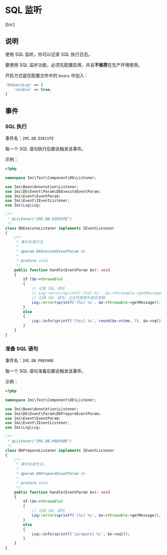 # SQL 监听

[toc]

## 说明

使用 SQL 监听，你可以记录 SQL 执行日志。

要使用 SQL 监听功能，必须先配置启用，并且**不推荐**在生产环境使用。

开启方式是在配置文件中的 `beans` 中加入：

```php
'DbQueryLog' => [
    'enable' => true,
]
```

## 事件

### SQL 执行

事件名：`IMI.DB.EXECUTE`

每一个 SQL 语句执行后都会触发该事件。

示例：

```php
<?php

namespace Imi\Test\Component\Db\Listener;

use Imi\Bean\Annotation\Listener;
use Imi\Db\Event\Param\DbExecuteEventParam;
use Imi\Event\EventParam;
use Imi\Event\IEventListener;
use Imi\Log\Log;

/**
 * @Listener("IMI.DB.EXECUTE")
 */
class DbExecuteListener implements IEventListener
{
    /**
     * 事件处理方法.
     *
     * @param DbExecuteEventParam $e
     *
     * @return void
     */
    public function handle(EventParam $e): void
    {
        if ($e->throwable)
        {
            // 记录 SQL 语句
            // Log::error(sprintf('[%s] %s', $e->throwable->getMessage(), $e->sql));
            // 记录 SQL 语句，占位符替换为真实参数
            Log::error(sprintf('[%s] %s', $e->throwable->getMessage(), \Imi\Db::debugSql($e->sql, $e->bindValues ?? [])));
        }
        else
        {
            Log::info(sprintf('[%ss] %s', round($e->time, 3), $e->sql));
        }
    }
}
```

### 准备 SQL 语句

事件名：`IMI.DB.PREPARE`

每一个 SQL 语句准备后都会触发该事件。

示例：

```php
<?php

namespace Imi\Test\Component\Db\Listener;

use Imi\Bean\Annotation\Listener;
use Imi\Db\Event\Param\DbPrepareEventParam;
use Imi\Event\EventParam;
use Imi\Event\IEventListener;
use Imi\Log\Log;

/**
 * @Listener("IMI.DB.PREPARE")
 */
class DbPrepareListener implements IEventListener
{
    /**
     * 事件处理方法.
     *
     * @param DbPrepareEventParam $e
     *
     * @return void
     */
    public function handle(EventParam $e): void
    {
        if ($e->throwable)
        {
            // 记录 SQL 语句
            Log::error(sprintf('[%s] %s', $e->throwable->getMessage(), $e->sql));
        }
        else
        {
            Log::info(sprintf('[prepare] %s', $e->sql));
        }
    }
}
```

